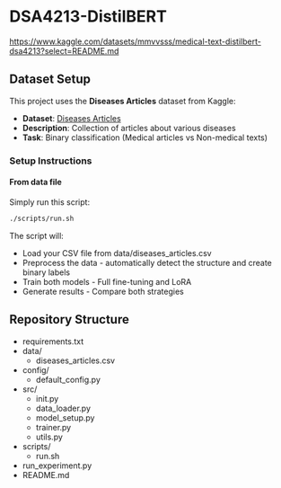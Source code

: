 # DSA4213-DistilBERT
https://www.kaggle.com/datasets/mmvvsss/medical-text-distilbert-dsa4213?select=README.md

## Dataset Setup

This project uses the **Diseases Articles** dataset from Kaggle:

- **Dataset**: [Diseases Articles](https://www.kaggle.com/datasets/shyshcuk/diseases-articles)
- **Description**: Collection of articles about various diseases
- **Task**: Binary classification (Medical articles vs Non-medical texts)

### Setup Instructions

#### From data file 
Simply run this script:

```bash
./scripts/run.sh
```
The script will:
- Load your CSV file from data/diseases_articles.csv
- Preprocess the data - automatically detect the structure and create binary labels
- Train both models - Full fine-tuning and LoRA
- Generate results - Compare both strategies


## Repository Structure
 - requirements.txt
 - data/
    - diseases_articles.csv
 - config/
    - default_config.py
 - src/
   - init.py
   - data_loader.py
   - model_setup.py
   - trainer.py
   - utils.py
 - scripts/
   - run.sh
 - run_experiment.py
 - README.md




